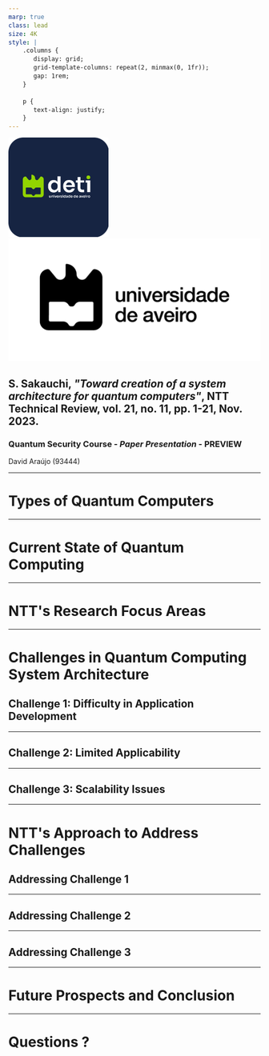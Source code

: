 ```yaml
---
marp: true
class: lead
size: 4K
style: |
    .columns {
       display: grid;
       grid-template-columns: repeat(2, minmax(0, 1fr));
       gap: 1rem;
    }

    p {
       text-align: justify;
    }
---
```


![height:100px](./images/deti-logo.png) ![height:100px](./images/Marca-UA-Complementar-PRETO.png)

## S. Sakauchi, ***"Toward creation of a system architecture for quantum computers"***, NTT Technical Review, vol. 21, no. 11, pp. 1-21, Nov. 2023.

### Quantum Security Course - _Paper Presentation_ - PREVIEW

David Araújo (93444)

<!-- footer: 25th of October 2024 -->

---

<!-- paginate: true -->
<!-- header: __Quantum Key Distribution Using Decoy State Protocol__ | Quantum Security Course - _Paper Presentation_ - PREVIEW-->
<!-- footer: '![height:50px](./images/deti-logo.png) ![height:50px](./images/Marca-UA-Complementar-PRETO.png)' -->

# Types of Quantum Computers

<!--
-  Quantum computers using qubits
-  Ising machines for combinatorial optimization problems
-->

---

# Current State of Quantum Computing

<!--
-  Limited number of qubits
-  Error generation due to noise
-  Need for error correction
-->

---

# NTT's Research Focus Areas

<!--
-  LASOLVTM computing system (Ising machine)
-  Optical quantum systems and superconducting systems
-  Error correction and suppression methods
-->

---

# Challenges in Quantum Computing System Architecture

## Challenge 1: Difficulty in Application Development

<!--
-  Complexity of quantum algorithms
-  Need for quantum mechanics knowledge
-->

---

## Challenge 2: Limited Applicability

<!--
-  Quantum computers as specialized accelerators
-  Necessity for integration with classical computers
-->

---

## Challenge 3: Scalability Issues

<!--
-  Insufficient number of qubits for meaningful operations
-  Noise susceptibility and error correction requirements
-->

---

# NTT's Approach to Address Challenges

## Addressing Challenge 1

<!--
-  Abstracting quantum hardware components
-  Developing specialized instruction sets and compilers
-->

---

## Addressing Challenge 2

<!--
-  Investigating tightly coupled system architectures
-  Developing distributed operating systems
-->

---

## Addressing Challenge 3

<!--
-  Improving qubit scalability through hardware research
-  Enhancing software capabilities for error suppression and tolerance
-->

---

# Future Prospects and Conclusion

<!--
-  Potential for ultra-high-speed problem-solving
-  Ongoing development from Ising machines to NISQ and FTQCs
-->

---

# Questions ?